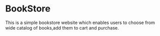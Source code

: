 # BookStore
This is a simple bookstore website which enables users to choose from wide catalog of books,add them to cart and purchase.
